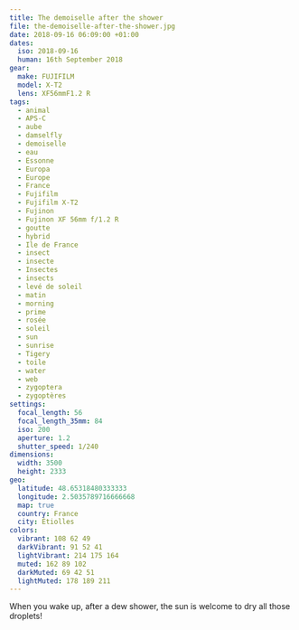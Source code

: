 ```yaml
---
title: The demoiselle after the shower
file: the-demoiselle-after-the-shower.jpg
date: 2018-09-16 06:09:00 +01:00
dates:
  iso: 2018-09-16
  human: 16th September 2018
gear:
  make: FUJIFILM
  model: X-T2
  lens: XF56mmF1.2 R
tags:
  - animal
  - APS-C
  - aube
  - damselfly
  - demoiselle
  - eau
  - Essonne
  - Europa
  - Europe
  - France
  - Fujifilm
  - Fujifilm X-T2
  - Fujinon
  - Fujinon XF 56mm f/1.2 R
  - goutte
  - hybrid
  - Ile de France
  - insect
  - insecte
  - Insectes
  - insects
  - levé de soleil
  - matin
  - morning
  - prime
  - rosée
  - soleil
  - sun
  - sunrise
  - Tigery
  - toile
  - water
  - web
  - zygoptera
  - zygoptères
settings:
  focal_length: 56
  focal_length_35mm: 84
  iso: 200
  aperture: 1.2
  shutter_speed: 1/240
dimensions:
  width: 3500
  height: 2333
geo:
  latitude: 48.65318480333333
  longitude: 2.5035789716666668
  map: true
  country: France
  city: Étiolles
colors:
  vibrant: 108 62 49
  darkVibrant: 91 52 41
  lightVibrant: 214 175 164
  muted: 162 89 102
  darkMuted: 69 42 51
  lightMuted: 178 189 211
---
```


When you wake up, after a dew shower, the sun is welcome to dry all those droplets!
